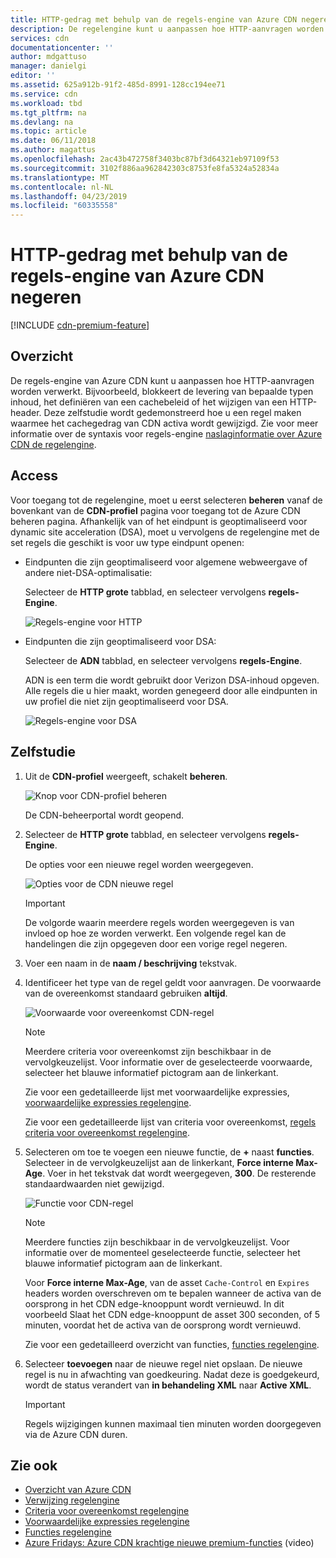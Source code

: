 ```yaml
---
title: HTTP-gedrag met behulp van de regels-engine van Azure CDN negeren | Microsoft Docs
description: De regelengine kunt u aanpassen hoe HTTP-aanvragen worden verwerkt door Azure CDN, zoals het blokkeren van de levering van bepaalde soorten inhoud, het definiëren van een cachebeleid en het wijzigen van HTTP-headers.
services: cdn
documentationcenter: ''
author: mdgattuso
manager: danielgi
editor: ''
ms.assetid: 625a912b-91f2-485d-8991-128cc194ee71
ms.service: cdn
ms.workload: tbd
ms.tgt_pltfrm: na
ms.devlang: na
ms.topic: article
ms.date: 06/11/2018
ms.author: magattus
ms.openlocfilehash: 2ac43b472758f3403bc87bf3d64321eb97109f53
ms.sourcegitcommit: 3102f886aa962842303c8753fe8fa5324a52834a
ms.translationtype: MT
ms.contentlocale: nl-NL
ms.lasthandoff: 04/23/2019
ms.locfileid: "60335558"
---
```

# <a name="override-http-behavior-using-the-azure-cdn-rules-engine"></a>HTTP-gedrag met behulp van de regels-engine van Azure CDN negeren
[!INCLUDE [cdn-premium-feature](../../includes/cdn-premium-feature.md)]

## <a name="overview"></a>Overzicht
De regels-engine van Azure CDN kunt u aanpassen hoe HTTP-aanvragen worden verwerkt. Bijvoorbeeld, blokkeert de levering van bepaalde typen inhoud, het definiëren van een cachebeleid of het wijzigen van een HTTP-header. Deze zelfstudie wordt gedemonstreerd hoe u een regel maken waarmee het cachegedrag van CDN activa wordt gewijzigd. Zie voor meer informatie over de syntaxis voor regels-engine [naslaginformatie over Azure CDN de regelengine](cdn-rules-engine-reference.md).

## <a name="access"></a>Access
Voor toegang tot de regelengine, moet u eerst selecteren **beheren** vanaf de bovenkant van de **CDN-profiel** pagina voor toegang tot de Azure CDN beheren pagina. Afhankelijk van of het eindpunt is geoptimaliseerd voor dynamic site acceleration (DSA), moet u vervolgens de regelengine met de set regels die geschikt is voor uw type eindpunt openen:

- Eindpunten die zijn geoptimaliseerd voor algemene webweergave of andere niet-DSA-optimalisatie: 
    
    Selecteer de **HTTP grote** tabblad, en selecteer vervolgens **regels-Engine**.

    ![Regels-engine voor HTTP](./media/cdn-rules-engine/cdn-http-rules-engine.png)

- Eindpunten die zijn geoptimaliseerd voor DSA: 
    
    Selecteer de **ADN** tabblad, en selecteer vervolgens **regels-Engine**. 
    
    ADN is een term die wordt gebruikt door Verizon DSA-inhoud opgeven. Alle regels die u hier maakt, worden genegeerd door alle eindpunten in uw profiel die niet zijn geoptimaliseerd voor DSA. 

    ![Regels-engine voor DSA](./media/cdn-rules-engine/cdn-dsa-rules-engine.png)

## <a name="tutorial"></a>Zelfstudie
1. Uit de **CDN-profiel** weergeeft, schakelt **beheren**.
   
    ![Knop voor CDN-profiel beheren](./media/cdn-rules-engine/cdn-manage-btn.png)
   
    De CDN-beheerportal wordt geopend.

2. Selecteer de **HTTP grote** tabblad, en selecteer vervolgens **regels-Engine**.
   
    De opties voor een nieuwe regel worden weergegeven.
   
    ![Opties voor de CDN nieuwe regel](./media/cdn-rules-engine/cdn-new-rule.png)
   
   > [!IMPORTANT]
   > De volgorde waarin meerdere regels worden weergegeven is van invloed op hoe ze worden verwerkt. Een volgende regel kan de handelingen die zijn opgegeven door een vorige regel negeren.
   > 

3. Voer een naam in de **naam / beschrijving** tekstvak.

4. Identificeer het type van de regel geldt voor aanvragen. De voorwaarde van de overeenkomst standaard gebruiken **altijd**. 
   
   ![Voorwaarde voor overeenkomst CDN-regel](./media/cdn-rules-engine/cdn-request-type.png)
   
   > [!NOTE]
   > Meerdere criteria voor overeenkomst zijn beschikbaar in de vervolgkeuzelijst. Voor informatie over de geselecteerde voorwaarde, selecteer het blauwe informatief pictogram aan de linkerkant.
   > 
   >  Zie voor een gedetailleerde lijst met voorwaardelijke expressies, [voorwaardelijke expressies regelengine](cdn-rules-engine-reference-match-conditions.md).
   >  
   > Zie voor een gedetailleerde lijst van criteria voor overeenkomst, [regels criteria voor overeenkomst regelengine](cdn-rules-engine-reference-match-conditions.md).
   > 
   > 

5. Selecteren om toe te voegen een nieuwe functie, de **+** naast **functies**.  Selecteer in de vervolgkeuzelijst aan de linkerkant, **Force interne Max-Age**.  Voer in het tekstvak dat wordt weergegeven, **300**. De resterende standaardwaarden niet gewijzigd.
   
   ![Functie voor CDN-regel](./media/cdn-rules-engine/cdn-new-feature.png)
   
   > [!NOTE]
   > Meerdere functies zijn beschikbaar in de vervolgkeuzelijst. Voor informatie over de momenteel geselecteerde functie, selecteer het blauwe informatief pictogram aan de linkerkant. 
   >
   > Voor **Force interne Max-Age**, van de asset `Cache-Control` en `Expires` headers worden overschreven om te bepalen wanneer de activa van de oorsprong in het CDN edge-knooppunt wordt vernieuwd. In dit voorbeeld Slaat het CDN edge-knooppunt de asset 300 seconden, of 5 minuten, voordat het de activa van de oorsprong wordt vernieuwd.
   > 
   > Zie voor een gedetailleerd overzicht van functies, [functies regelengine](cdn-rules-engine-reference-features.md).
   > 
   > 

6. Selecteer **toevoegen** naar de nieuwe regel niet opslaan.  De nieuwe regel is nu in afwachting van goedkeuring. Nadat deze is goedgekeurd, wordt de status verandert van **in behandeling XML** naar **Active XML**.
   
   > [!IMPORTANT]
   > Regels wijzigingen kunnen maximaal tien minuten worden doorgegeven via de Azure CDN duren.
   > 
   > 

## <a name="see-also"></a>Zie ook
* [Overzicht van Azure CDN](cdn-overview.md)
* [Verwijzing regelengine](cdn-rules-engine-reference.md)
* [Criteria voor overeenkomst regelengine](cdn-rules-engine-reference-match-conditions.md)
* [Voorwaardelijke expressies regelengine](cdn-rules-engine-reference-conditional-expressions.md)
* [Functies regelengine](cdn-rules-engine-reference-features.md)
* [Azure Fridays: Azure CDN krachtige nieuwe premium-functies](https://azure.microsoft.com/documentation/videos/azure-cdns-powerful-new-premium-features/) (video)